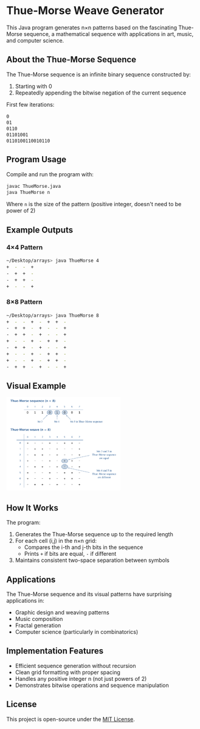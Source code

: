 # Thue-Morse Weave Generator

This Java program generates n×n patterns based on the fascinating Thue-Morse sequence, a mathematical sequence with applications in art, music, and computer science.

## About the Thue-Morse Sequence

The Thue-Morse sequence is an infinite binary sequence constructed by:
1. Starting with 0
2. Repeatedly appending the bitwise negation of the current sequence

First few iterations:
```
0
01
0110
01101001
0110100110010110
```

## Program Usage

Compile and run the program with:
```bash
javac ThueMorse.java
java ThueMorse n
```
Where `n` is the size of the pattern (positive integer, doesn't need to be power of 2)

## Example Outputs

### 4×4 Pattern
```bash
~/Desktop/arrays> java ThueMorse 4
+  -  -  +  
-  +  +  -  
-  +  +  -  
+  -  -  +  
```

### 8×8 Pattern
```bash
~/Desktop/arrays> java ThueMorse 8
+  -  -  +  -  +  +  -  
-  +  +  -  +  -  -  +  
-  +  +  -  +  -  -  +  
+  -  -  +  -  +  +  -  
-  +  +  -  +  -  -  +  
+  -  -  +  -  +  +  -  
+  -  -  +  -  +  +  -  
-  +  +  -  +  -  -  +  
```

## Visual Example

<img src="thue-morse.png" width="300" height="245">


## How It Works

The program:
1. Generates the Thue-Morse sequence up to the required length
2. For each cell (i,j) in the n×n grid:
   - Compares the i-th and j-th bits in the sequence
   - Prints `+` if bits are equal, `-` if different
3. Maintains consistent two-space separation between symbols

## Applications

The Thue-Morse sequence and its visual patterns have surprising applications in:
- Graphic design and weaving patterns
- Music composition
- Fractal generation
- Computer science (particularly in combinatorics)

## Implementation Features

- Efficient sequence generation without recursion
- Clean grid formatting with proper spacing
- Handles any positive integer n (not just powers of 2)
- Demonstrates bitwise operations and sequence manipulation

## License

This project is open-source under the [MIT License](LICENSE).
